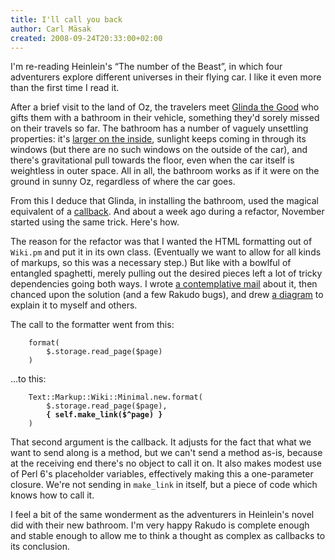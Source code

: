 ```yaml
---
title: I'll call you back
author: Carl Mäsak
created: 2008-09-24T20:33:00+02:00
---
```

I'm re-reading Heinlein's “The number of the Beast”, in which four adventurers explore different universes in their flying car. I like it even more than the first time I read it.

After a brief visit to the land of Oz, the travelers meet [Glinda the Good](http://en.wikipedia.org/wiki/Glinda) who gifts them with a bathroom in their vehicle, something they'd sorely missed on their travels so far. The bathroom has a number of vaguely unsettling properties: it's [larger on the inside](http://tardis.wikia.com/wiki/Dimensionally_transcendental), sunlight keeps coming in through its windows (but there are no such windows on the outside of the car), and there's gravitational pull towards the floor, even when the car itself is weightless in outer space. All in all, the bathroom works as if it were on the ground in sunny Oz, regardless of where the car goes.

From this I deduce that Glinda, in installing the bathroom, used the magical equivalent of a [callback](http://en.wikipedia.org/wiki/Callback_(computer_science)). And about a week ago during a refactor, November started using the same trick. Here's how.

The reason for the refactor was that I wanted the HTML formatting out of `Wiki.pm` and put it in its own class. (Eventually we want to allow for all kinds of markups, so this was a necessary step.) But like with a bowlful of entangled spaghetti, merely pulling out the desired pieces left a lot of tricky dependencies going both ways. I wrote [a contemplative mail](http://groups.google.com/group/november-wiki/msg/d81c345b61804344) about it, then chanced upon the solution (and a few Rakudo bugs), and drew [a diagram](http://masak.org/carl/dependency-injection.png) to explain it to myself and others.

The call to the formatter went from this:

        format(
            $.storage.read_page($page)
        )

...to this:

<pre><code>&#160;&#160;&#160;&#160;Text::Markup::Wiki::Minimal.new.format(
&#160;&#160;&#160;&#160;&#160;&#160;&#160;&#160;$.storage.read_page($page),
&#160;&#160;&#160;&#160;&#160;&#160;&#160;&#160;<b>{ self.make_link($^page) }</b>
&#160;&#160;&#160;&#160;)</code></pre>

That second argument is the callback. It adjusts for the fact that what we want to send along is a method, but we can't send a method as-is, because at the receiving end there's no object to call it on. It also makes modest use of Perl 6's placeholder variables, effectively making this a one-parameter closure. We're not sending in `make_link` in itself, but a piece of code which knows how to call it.

I feel a bit of the same wonderment as the adventurers in Heinlein's novel did with their new bathroom. I'm very happy Rakudo is complete enough and stable enough to allow me to think a thought as complex as callbacks to its conclusion.


